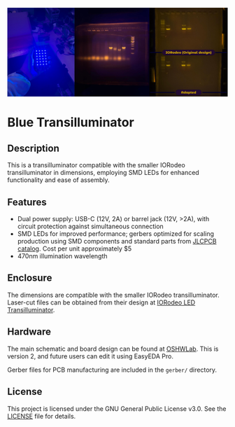 ![Cover](photos/600ppi/cover.png)

# Blue Transilluminator

## Description

This is a transilluminator compatible with the smaller IORodeo transilluminator in dimensions, employing SMD LEDs for enhanced functionality and ease of assembly.

## Features

- Dual power supply: USB-C (12V, 2A) or barrel jack (12V, >2A), with circuit protection against simultaneous connection
- SMD LEDs for improved performance; gerbers optimized for scaling production using SMD components and standard parts from [JLCPCB catalog](https://jlcpcb.com/parts). Cost per unit approximately $5
- 470nm illumination wavelength

## Enclosure

The dimensions are compatible with the smaller IORodeo transilluminator. Laser-cut files can be obtained from their design at [IORodeo LED Transilluminator](http://public.iorodeo.com/docs/led_transilluminator/).

## Hardware

The main schematic and board design can be found at [OSHWLab](https://oshwlab.com/franxi2953/blue-transilluminator). This is version 2, and future users can edit it using EasyEDA Pro.

Gerber files for PCB manufacturing are included in the `gerber/` directory.

## License

This project is licensed under the GNU General Public License v3.0. See the [LICENSE](LICENSE) file for details.